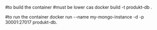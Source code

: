 #to build the container
#must be lower cas
docker build -t produkt-db .

#to run the container
docker run --name my-mongo-instance -d -p 30001:27017 produkt-db.